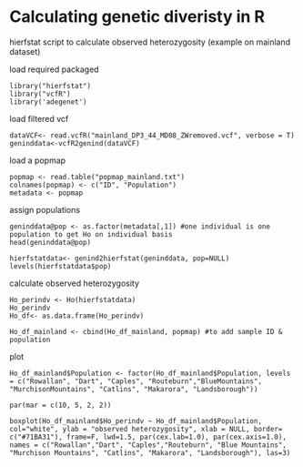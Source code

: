 # Calculating genetic diveristy in R

hierfstat script to calculate observed heterozygosity (example on mainland dataset)

load required packaged
```{r}
library("hierfstat")
library("vcfR")
library('adegenet')
```

load filtered vcf
```{r}
dataVCF<- read.vcfR("mainland_DP3_44_MD08_ZWremoved.vcf", verbose = T)
geninddata<-vcfR2genind(dataVCF)
```

load a popmap
```{r}
popmap <- read.table("popmap_mainland.txt")
colnames(popmap) <- c("ID", "Population") 
metadata <- popmap
```

assign populations
```{r}
geninddata@pop <- as.factor(metadata[,1]) #one individual is one population to get Ho on individual basis
head(geninddata@pop)

hierfstatdata<- genind2hierfstat(geninddata, pop=NULL)
levels(hierfstatdata$pop)
```

calculate observed heterozygosity
```{r}
Ho_perindv <- Ho(hierfstatdata)
Ho_perindv
Ho_df<- as.data.frame(Ho_perindv)

Ho_df_mainland <- cbind(Ho_df_mainland, popmap) #to add sample ID & population
```
plot
```{r}
Ho_df_mainland$Population <- factor(Ho_df_mainland$Population, levels = c("Rowallan", "Dart", "Caples", "Routeburn","BlueMountains", "MurchisonMountains", "Catlins", "Makarora", "Landsborough"))

par(mar = c(10, 5, 2, 2)) 

boxplot(Ho_df_mainland$Ho_perindv ~ Ho_df_mainland$Population, col="white", ylab = "observed heterozygosity", xlab = NULL, border= c("#71BA31"), frame=F, lwd=1.5, par(cex.lab=1.0), par(cex.axis=1.0), names = c("Rowallan","Dart", "Caples","Routeburn", "Blue Mountains", "Murchison Mountains", "Catlins", "Makarora", "Landsborough"), las=3)
```